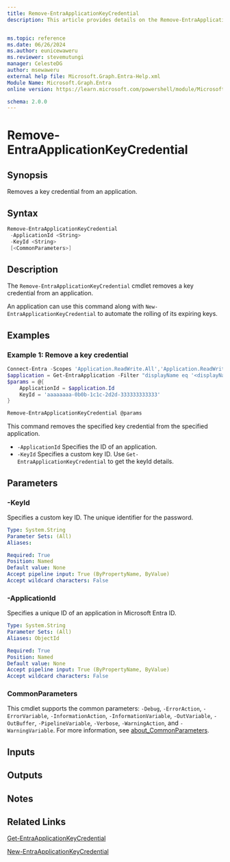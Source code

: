 ```yaml
---
title: Remove-EntraApplicationKeyCredential
description: This article provides details on the Remove-EntraApplicationKeyCredential command.


ms.topic: reference
ms.date: 06/26/2024
ms.author: eunicewaweru
ms.reviewer: stevemutungi
manager: CelesteDG
author: msewaweru
external help file: Microsoft.Graph.Entra-Help.xml
Module Name: Microsoft.Graph.Entra
online version: https://learn.microsoft.com/powershell/module/Microsoft.Graph.Entra/Remove-EntraApplicationKeyCredential

schema: 2.0.0
---
```


# Remove-EntraApplicationKeyCredential

## Synopsis

Removes a key credential from an application.

## Syntax

```powershell
Remove-EntraApplicationKeyCredential
 -ApplicationId <String> 
 -KeyId <String> 
 [<CommonParameters>]
```

## Description

The `Remove-EntraApplicationKeyCredential` cmdlet removes a key credential from an application.

An application can use this command along with `New-EntraApplicationKeyCredential` to automate the rolling of its expiring keys.

## Examples

### Example 1: Remove a key credential

```powershell
Connect-Entra -Scopes 'Application.ReadWrite.All','Application.ReadWrite.OwnedBy'
$application = Get-EntraApplication -Filter "displayName eq '<displayName>'"
$params = @{
    ApplicationId = $application.Id
    KeyId = 'aaaaaaaa-0b0b-1c1c-2d2d-333333333333'
}

Remove-EntraApplicationKeyCredential @params
```

This command removes the specified key credential from the specified application.

- `-ApplicationId` Specifies the ID of an application.
- `-KeyId` Specifies a custom key ID. Use `Get-EntraApplicationKeyCredential` to get the keyId details.

## Parameters

### -KeyId

Specifies a custom key ID. The unique identifier for the password.

```yaml
Type: System.String
Parameter Sets: (All)
Aliases:

Required: True
Position: Named
Default value: None
Accept pipeline input: True (ByPropertyName, ByValue)
Accept wildcard characters: False
```

### -ApplicationId

Specifies a unique ID of an application in Microsoft Entra ID.

```yaml
Type: System.String
Parameter Sets: (All)
Aliases: ObjectId

Required: True
Position: Named
Default value: None
Accept pipeline input: True (ByPropertyName, ByValue)
Accept wildcard characters: False
```

### CommonParameters

This cmdlet supports the common parameters: `-Debug`, `-ErrorAction`, `-ErrorVariable`, `-InformationAction`, `-InformationVariable`, `-OutVariable`, `-OutBuffer`, `-PipelineVariable`, `-Verbose`, `-WarningAction`, and `-WarningVariable`. For more information, see [about_CommonParameters](https://go.microsoft.com/fwlink/?LinkID=113216).

## Inputs

## Outputs

## Notes

## Related Links

[Get-EntraApplicationKeyCredential](Get-EntraApplicationKeyCredential.md)

[New-EntraApplicationKeyCredential](New-EntraApplicationKeyCredential.md)
